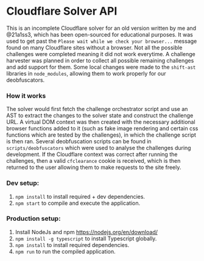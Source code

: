 # Cloudflare Solver API
This is an incomplete Cloudflare solver for an old version written by me and @21a1ss3, which has been open-sourced for educational purposes. It was used to get past the `Please wait while we check your browser...` message found on many Cloudflare sites without a browser. Not all the possible challenges were completed meaning it did not work everytime. A challenge harvester was planned in order to collect all possible remaining challenges and add support for them. Some local changes were made to the `shift-ast` libraries in `node_modules`, allowing them to work properly for our deobfuscators.

### How it works
The solver would first fetch the challenge orchestrator script and use an AST to extract the changes to the solver state and construct the challenge URL. A virtual DOM context was then created with the necessary additional browser functions added to it (such as fake image rendering and certain css functions which are tested by the challenges), in which the challenge script is then ran. Several deobfuscation scripts can be found in `scripts/deobfuscators` which were used to analyse the challenges during development. If the Cloudflare context was correct after running the challenges, then a valid `cfclearance` cookie is received, which is then returned to the user allowing them to make requests to the site freely.

### Dev setup:
1. `npm install` to install required + dev dependencies.
2. `npm start` to compile and execute the application.

### Production setup:
1. Install NodeJs and npm https://nodejs.org/en/download/
2. `npm install -g typescript` to install Typescript globally.
3. `npm install` to install required dependencies.
4. `npm run` to run the compiled application.

